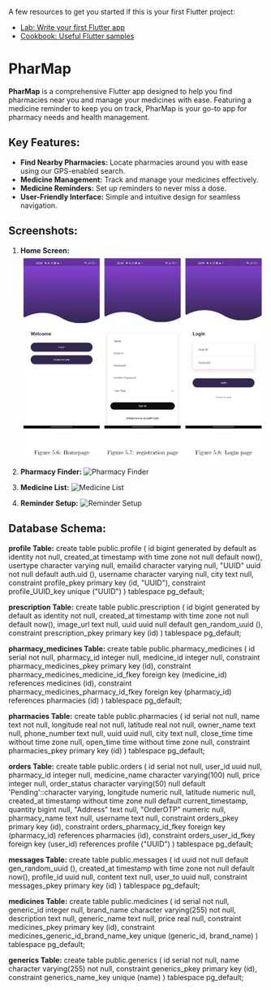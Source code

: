 A few resources to get you started if this is your first Flutter project:

- [Lab: Write your first Flutter app](https://docs.flutter.dev/get-started/codelab)
- [Cookbook: Useful Flutter samples](https://docs.flutter.dev/cookbook)

# PharMap

**PharMap** is a comprehensive Flutter app designed to help you find pharmacies near you and manage your medicines with ease. Featuring a medicine reminder to keep you on track, PharMap is your go-to app for pharmacy needs and health management.

## Key Features:
- **Find Nearby Pharmacies:** Locate pharmacies around you with ease using our GPS-enabled search.
- **Medicine Management:** Track and manage your medicines effectively.
- **Medicine Reminders:** Set up reminders to never miss a dose.
- **User-Friendly Interface:** Simple and intuitive design for seamless navigation.

## Screenshots:

1. **Home Screen:** 
   ![Home Screen](assets/images/ss1.jpg)
   
2. **Pharmacy Finder:** 
   ![Pharmacy Finder](images/pharmacy-finder-screenshot.png)
   
3. **Medicine List:** 
   ![Medicine List](images/medicine-list-screenshot.png)
   
4. **Reminder Setup:** 
   ![Reminder Setup](images/reminder-setup-screenshot.png)

## Database Schema:

**profile Table:**
create table
  public.profile (
    id bigint generated by default as identity not null,
    created_at timestamp with time zone not null default now(),
    usertype character varying null,
    emailid character varying null,
    "UUID" uuid not null default auth.uid (),
    username character varying null,
    city text null,
    constraint profile_pkey primary key (id, "UUID"),
    constraint profile_UUID_key unique ("UUID")
  ) tablespace pg_default;

**prescription Table:**
create table
  public.prescription (
    id bigint generated by default as identity not null,
    created_at timestamp with time zone not null default now(),
    image_url text null,
    uuid uuid null default gen_random_uuid (),
    constraint prescription_pkey primary key (id)
  ) tablespace pg_default;

**pharmacy_medicines Table:**
create table
  public.pharmacy_medicines (
    id serial not null,
    pharmacy_id integer null,
    medicine_id integer null,
    constraint pharmacy_medicines_pkey primary key (id),
    constraint pharmacy_medicines_medicine_id_fkey foreign key (medicine_id) references medicines (id),
    constraint pharmacy_medicines_pharmacy_id_fkey foreign key (pharmacy_id) references pharmacies (id)
  ) tablespace pg_default;

**pharmacies Table:**
create table
  public.pharmacies (
    id serial not null,
    name text not null,
    longitude real not null,
    latitude real not null,
    owner_name text null,
    phone_number text null,
    uuid uuid null,
    city text null,
    close_time time without time zone null,
    open_time time without time zone null,
    constraint pharmacies_pkey primary key (id)
  ) tablespace pg_default;

**orders Table:**
create table
  public.orders (
    id serial not null,
    user_id uuid null,
    pharmacy_id integer null,
    medicine_name character varying(100) null,
    price integer null,
    order_status character varying(50) null default 'Pending'::character varying,
    longitude numeric null,
    latitude numeric null,
    created_at timestamp without time zone null default current_timestamp,
    quantity bigint null,
    "Address" text null,
    "OrderOTP" numeric null,
    pharmacy_name text null,
    username text null,
    constraint orders_pkey primary key (id),
    constraint orders_pharmacy_id_fkey foreign key (pharmacy_id) references pharmacies (id),
    constraint orders_user_id_fkey foreign key (user_id) references profile ("UUID")
  ) tablespace pg_default;

**messages Table:**
create table
  public.messages (
    id uuid not null default gen_random_uuid (),
    created_at timestamp with time zone not null default now(),
    profile_id uuid null,
    content text null,
    user_to uuid null,
    constraint messages_pkey primary key (id)
  ) tablespace pg_default;

**medicines Table:**
create table
  public.medicines (
    id serial not null,
    generic_id integer null,
    brand_name character varying(255) not null,
    description text null,
    generic_name text null,
    price real null,
    constraint medicines_pkey primary key (id),
    constraint medicines_generic_id_brand_name_key unique (generic_id, brand_name)
  ) tablespace pg_default;

**generics Table:**
create table
  public.generics (
    id serial not null,
    name character varying(255) not null,
    constraint generics_pkey primary key (id),
    constraint generics_name_key unique (name)
  ) tablespace pg_default;

